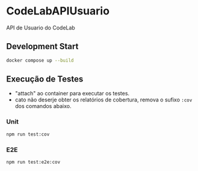 # CodeLabAPIUsuario

API de Usuario do CodeLab

## Development Start

```bash
docker compose up --build
```

## Execução de Testes

- "attach" ao container para executar os testes.
- cato não deserje obter os relatórios de cobertura, remova o sufixo `:cov` dos comandos abaixo.

### Unit

```bash
npm run test:cov
```

### E2E

```bash
npm run test:e2e:cov
```
